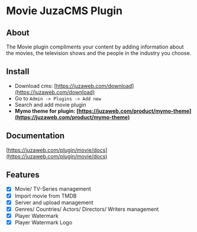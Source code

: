 # Movie JuzaCMS Plugin

## About
The Movie plugin compliments your content by adding information about the movies, the television shows and the people in the industry you choose.

## Install
- Download cms: [https://juzaweb.com/download](https://juzaweb.com/download)
- Go to `Admin -> Plugins -> Add new`
- Search and add movie plugin
- **Mymo theme for plugin: [https://juzaweb.com/product/mymo-theme](https://juzaweb.com/product/mymo-theme)**

## Documentation
[https://juzaweb.com/plugin/movie/docs](https://juzaweb.com/plugin/movie/docs)

## Features
- [x] Movie/ TV-Series management
- [x] Import movie from TMDB
- [x] Server and upload management
- [x] Genres/ Countries/ Actors/ Directors/ Writers management
- [x] Player Watermark
- [x] Player Watermark Logo

